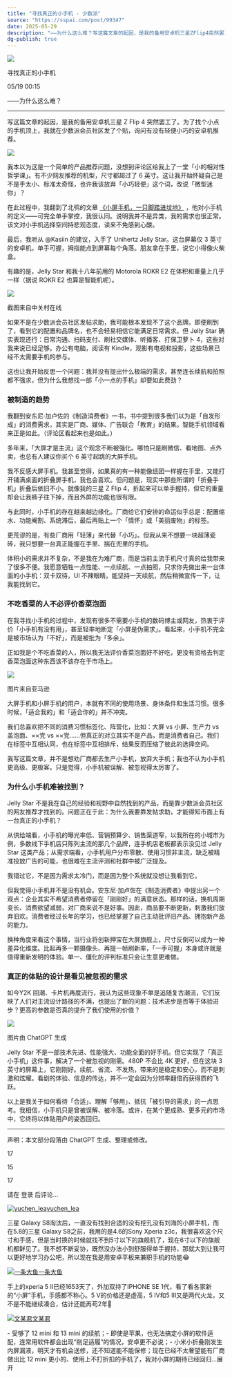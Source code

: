 ```yaml
---
title: "寻找真正的小手机 - 少数派"
source: "https://sspai.com/post/99347"
date: 2025-05-29
description: "——为什么这么难？写这篇文章的起因，是我的备用安卓机三星ZFlip4突然罢工了。为了找个小点的手机顶上，我就在少数派会员社区发了个贴，询问有没有轻便小巧的安卓机推荐。我本以为这是一个简单的产品推荐问题 ..."
dg-publish: true
---
```

![](https://cdnfile.sspai.com/2025/05/19/a34e86fe5f51bbc5bde02ec36f064f09.jpeg?imageMogr2/auto-orient/thumbnail/!1420x708r/gravity/center/crop/1420x708/ignore-error/1)

寻找真正的小手机

05/19 00:15

——为什么这么难？

---

写这篇文章的起因，是我的备用安卓机三星 Z Flip 4 突然罢工了。为了找个小点的手机顶上，我就在少数派会员社区发了个贴，询问有没有轻便小巧的安卓机推荐。

![](https://cdnfile.sspai.com/2025/05/18/6408cf99de84452595ee1e171e160373.png?imageView2/2/w/1120/q/90/interlace/1/ignore-error/1)

我本以为这是一个简单的产品推荐问题，没想到评论区给我上了一堂「小的相对性哲学课」。有不少网友推荐的机型，尺寸都超过了 6 英寸。这让我开始怀疑自己是不是手太小、标准太奇怪，也许我该放弃「小巧轻便」这个词，改说「微型迷你」？

在此过程中，我翻到了北鸮的文章 [《小屏手机，一只脚踏进坟地》](https://sspai.com/prime/story/small-phones-the-demise-of) ，他对小手机的定义——可完全单手掌控，我很认同。说明我并不是异类，我的需求也很正常。该文对小手机选择空间持悲观态度，读来不免感到心酸。

最后，我听从 @Kasiin 的建议，入手了 Unihertz Jelly Star。这台屏幕仅 3 英寸的安卓机，单手可握，拇指能点到屏幕每个角落。朋友拿在手里，说它小得像火柴盒。

有趣的是，Jelly Star 和我十八年前用的 Motorola ROKR E2 在体积和重量上几乎一样（据说 ROKR E2 也算是智能机呢）。

![](https://cdnfile.sspai.com/2025/05/18/131c2e40c355e3002fcdd876d330de4d.png?imageView2/2/w/1120/q/90/interlace/1/ignore-error/1)

截图来自中关村在线

如果不是在少数派会员社区发帖求助，我可能根本发现不了这个品牌。即便刷到了，看到它的配置和品牌名，也不会轻易相信它能满足日常需求。但 Jelly Star 确实表现还行：日常沟通、扫码支付、刷社交媒体、听播客、打保卫萝卜 4，这些对我来说已经足够。办公有电脑，阅读有 Kindle，观影有电视和投影，这些场景已经不太需要手机的参与。

这也让我开始反思一个问题：我并没有提出什么极端的需求，甚至连长续航和拍照都不强求，但为什么我想找一部「小一点的手机」却要如此费劲？

### 被制造的趋势

我翻到安东尼·加卢佐的《制造消费者》一书，书中提到很多我们以为是「自发形成」的消费需求，其实是厂商、媒体、广告联合「教育」的结果。智能手机领域看来正是如此。（评论区看起来也是如此。）

多年来，「大屏才是主流」这个观念不断被强化。哪怕只是刷微信、看地图、点外卖，也总有人建议你买个 6 英寸起跳的大屏手机。

我不反感大屏手机。我甚至觉得，如果真的有一种能像纸团一样握在手里，又能打开铺满桌面的折叠屏手机，我也会喜欢。但问题是，现实中那些所谓的「折叠手机」折叠后依旧不小。就像我的三星 Z Flip 4，折起来可以单手握持，但它的重量却会让我裤子往下掉，而且外屏的功能也很有限。

与此同时，小手机的存在越来越边缘化。厂商给它们安排的命运似乎总是：配置缩水、功能阉割、系统滞后，最后再贴上一个「情怀」或「美丽废物」的标签。

更荒谬的是，有些厂商用「轻薄」来代替「小巧」。但我从来不想要一块超薄瓷砖，我只想要一台真正能握在手里、揣在兜里的手机。

体积小的需求并不复杂，不是我在为难厂商，而是当前主流手机尺寸真的给我带来了很多不便。我愿意牺牲一点性能、一点续航、一点拍照，只求你先做出来一台体面的小手机：双卡双待，UI 不辣眼睛，能坚持一天续航，然后稍微宣传一下，让我能找到它。

### 不吃香菜的人不必评价香菜泡面

在我寻找小手机的过程中，发现有很多不需要小手机的数码博主或网友，热衷于评价「小手机有没有用」，甚至轻率地断定「小屏是伪需求」。看起来，小手机不完全是被市场认为「不好」，而是被批为「多余」。

正如我是个不吃香菜的人，所以我无法评价香菜泡面好不好吃，更没有资格去判定香菜泡面这种东西该不该存在于市场上。

![](https://cdnfile.sspai.com/2025/05/19/article/be0be6ebe4cb422744890ef17e80ce43.jpeg?imageView2/2/w/1120/q/90/interlace/1/ignore-error/1)

图片来自亚马逊

大屏手机和小屏手机的用户，本就有不同的使用场景、身体条件和生活习惯。很多时候，「适合我的」和「适合你的」并不冲突。

我们总喜欢把不同的消费习惯标签化、阵营化，比如：大屏 vs 小屏、生产力 vs 盖泡面、××党 vs ××党……但真正的对立其实不是产品，而是消费者自己。我们在标签中互相认同，也在标签中互相排斥，结果反而压缩了彼此的选择空间。

我写这篇文章，并不是想劝厂商都去生产小手机，放弃大手机；我也不认为小手机更高级、更极客。只是觉得，小手机被误解、被忽视得太厉害了。

### 为什么小手机难被找到？

Jelly Star 不是我在自己的经验和视野中自然找到的产品，而是靠少数派会员社区的网友推荐才找到的。问题正在于此：为什么我要靠发帖求助，才能得知市面上有一台真正的小手机？

从供给端看，小手机的曝光率低、营销预算少、销售渠道窄，以我所在的小城市为例，多数线下手机店只陈列主流的那几个品牌，连手机店老板都表示没见过 Jelly Star 这类产品；从需求端看，小手机用户分布零散、使用习惯非主流，缺乏被精准投放广告的可能，也很难在主流评测和社群中被广泛提及。

我错过它，不是因为需求太冷门，而是因为整个系统就没想让我看到它。

但我觉得小手机并不是没有机会。安东尼·加卢佐在《制造消费者》中提出另一个观点：企业其实不希望消费者停留在「刚刚好」的满意状态。那样的话，换机周期变长、消费欲望减弱，对厂商来说不是好事。因此，商品要不断更新，刺激我们放弃旧欢。消费者经过长年的学习，也已经掌握了自己主动批评旧产品、拥抱新产品的能力。

换种角度来看这个事情，当行业将创新押宝在大屏旗舰上，尺寸反倒可以成为一种差异化维度。比起再多一颗摄像头、再提一帧刷新率，「一手可握」本身或许就是值得重新发明的体验。单一、僵化的评判标准只会让生意更难做。

### 真正的体贴的设计是看见被忽视的需求

如今Y2K 回潮、卡片机再度流行，我认为这些现象不单是追随复古潮流，它们反映了人们对主流设计路径的不满，也提出了新的问题：技术进步是否等于体验进步？更高的参数是否真的提升了我们使用的价值？

![](https://cdnfile.sspai.com/2025/05/18/9d0873061451f4f9ed595c813afef832.jpeg?imageView2/2/w/1120/q/90/interlace/1/ignore-error/1)

图片由 ChatGPT 生成

Jelly Star 不是一部技术先进、性能强大、功能全面的好手机。但它实现了「真正小手机」这件事，解决了一个被忽视的刚需。480P 不会比 4K 更好，但在这块 3 英寸的屏幕上，它刚刚好。续航、省流、不发热，带来的是稳定和安心，而不是刺激和炫耀。看剧的体验、信息的传达，并不一定会因为分辨率翻倍而获得质的飞跃。

以上是我关于如何看待「合适」、理解「够用」、抵抗「被引导的需求」的一点思考。我相信，小手机只是曾被误解、被冷落。或许，在某个更成熟、更多元的市场中，它终将以体贴用户的姿态回归。

---

声明：本文部分段落由 ChatGPT 生成、整理或修改。

17

15

17

请在 登录 后评论...

[![yuchen_lea](https://cdnfile.sspai.com/2024/03/13/0583d25ff1626d18310d736d8b8d86e0.png?imageMogr2/auto-orient/thumbnail/!80x80r/gravity/center/crop/80x80/ignore-error/1)](https://sspai.com/u/7l39irxs/updates)[yuchen\_lea](https://sspai.com/u/7l39irxs/updates)

三星 Galaxy S8淘汰后，一直没有找到合适的没有挖孔没有刘海的小屏手机，而在5.8的三星 Galaxy S8之前，我用的是4.6的Sony Xperia z3c，我很喜欢这个尺寸和手感，但是当时换的时候就找不到5寸以下的旗舰机了，现在6寸以下的旗舰机都鲜见了。我不想不断妥协，既然没办法小到舒服得单手握持，那就大到让我可以更好地学习办公吧，所以现在我是用安卓平板来兼职手机的功能😂

[![一条大鱼](https://cdnfile.sspai.com/2024/07/24/da7bf708a9a733aa73d466f548560f3e.JPG?imageMogr2/auto-orient/thumbnail/!80x80r/gravity/center/crop/80x80/ignore-error/1)](https://sspai.com/u/33opb17y/updates)[一条大鱼](https://sspai.com/u/33opb17y/updates)

手上的xperia 5 II已经1653天了，外加双持了IPHONE SE 1代，看了看各家新的“小屏”手机，手感都不称心。5 V的价格还是虚高，5 IV和5 III又是两代火龙，又不是不能继续凑合，估计还能再苟2年🤣

[![文某君](https://cdnfile.sspai.com/2024/08/11/d4de835aaf8fa07f1ecd51bc6ac79b27.jpg?imageMogr2/auto-orient/thumbnail/!80x80r/gravity/center/crop/80x80/ignore-error/1)](https://sspai.com/u/szex4zp2/updates)[文某君](https://sspai.com/u/szex4zp2/updates)

\- 受够了 12 mini 和 13 mini 的续航；- 即使是苹果，也无法搞定小屏的软件适配，连常用软件都会出现“削足适履”的情况，安卓更不必说；- 小米小折叠刚发生内屏漏液，明天才有机会送修，还不知道能不能保修；现在已经不太奢望能有厂商做出比 12 mini 更小的、使用上不打折扣的手机了，我对小屏的期待已经回归...展开